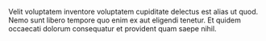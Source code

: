 Velit voluptatem inventore voluptatem cupiditate delectus est alias ut quod. Nemo sunt libero tempore quo enim ex aut eligendi tenetur. Et quidem occaecati dolorum consequatur et provident quam saepe nihil.